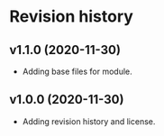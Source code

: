 Revision history
================

v1.1.0 (2020-11-30)
-------------------

* Adding base files for module.

v1.0.0 (2020-11-30)
-------------------

* Adding revision history and license.